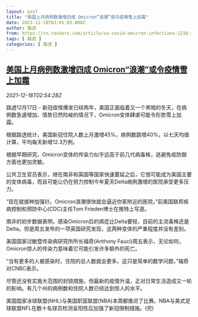 ```yaml
---
layout: post
title: "美国上月病例数激增四成 Omicron“浪潮”或令疫情雪上加霜"
date: 2021-12-18T03:01:03.000Z
author: 路透
from: https://cn.reuters.com/article/us-covid-omicron-infections-1218-idCNKBS2IX02X
tags: [ 路透 ]
categories: [ 路透 ]
---
```

<!--1639796463000-->
[美国上月病例数激增四成 Omicron“浪潮”或令疫情雪上加霜](https://cn.reuters.com/article/us-covid-omicron-infections-1218-idCNKBS2IX02X)
------

<div>
<div><i>2021-12-18T02:54:28Z</i></div><p>路透12月17日 - 新冠疫情爆发已经两年，美国正面临着又一个黑暗的冬天，在病例数急遽增加、情势已然险峻的情况下，Omicron变体肆虐可能令形势雪上加霜。</p><p>根据路透统计，美国新冠住院人数上月激增45%，病例数跳增40%，以七天均值计算，平均每天新增12.3万例。</p><p>根据早期研究，Omicron变体的传染力似乎远高于前几代病毒株，逃避免疫防御方面也更加灵敏。</p><p>公共卫生官员表示，继在南非和英国等国家快速蔓延之后，它很可能成为美国主要的变体病毒，而且可能让仍在努力控制今年夏天Delta病例激增的医院承受更多压力。</p><p>“现在就接种加强针。Omicron浪潮很快就会逼近你家附近的医院，”前美国联邦疾病控制和预防中心(CDC)主任Tom Frieden博士在推特上写道。</p><p>南非的初步数据表明，感染Omicron后的病症比Delta要轻，目前的主流毒株还是Delta。但是周五发布的一项英国研究发现，这两种变体的严重程度并没有差别。</p><p>美国国家过敏暨传染病研究所所长福奇(Anthony Fauci)周五表示，无论如何，Omicron惊人的传染力意味着它可能引发许多额外的死亡。</p><p>“当有更多的人被感染时，住院的总人数就会更多。这只是简单的数学问题，”福奇对CNBC表示。</p><p>尽管还没有实施大范围的封锁措施，但最新的疫情升温，正对日常生活造成又一轮的影响。有几个州的病例数和住院人数已经达到惊人的水平。</p><p>美国国家冰球联盟(NHL)与美国职篮联盟(NBA)本周都推迟了比赛。NBA与美式足球联盟NFL在数十名球员检测呈阳性后加强了新冠限制措施。(完)</p>
</div>
